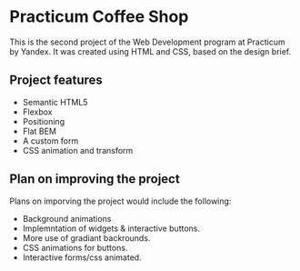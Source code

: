 # Practicum Coffee Shop

This is the second project of the Web Development program at Practicum by Yandex. It was created using HTML and CSS, based on the design brief.

## Project features

- Semantic HTML5
- Flexbox
- Positioning
- Flat BEM
- A custom form
- CSS animation and transform

## Plan on improving the project

Plans on imporving the project would include the following:

- Background animations
- Implemntation of widgets & interactive buttons.
- More use of gradiant backrounds.
- CSS animations for buttons.
- Interactive forms/css animated.
